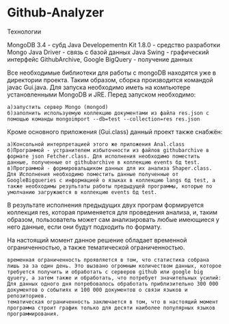 # Github-Analyzer
Технологии

MongoDB 3.4 - субд Java Developementn Kit 1.8.0 - средство разработки Mongo Java Driver - связь с базой данных Java Swing - графический интерфейс GithubArchive, Google BigQuery - получение данных

Все необходимые библиотеки для работы с mongoDB находятся уже в директории проекта. Таким образом, сборка производится командой javac Gui.java. Для запуска необходимо иметь на компьютере установленными MongoDB и JRE. Перед запуском необходимо:

    а)запустить сервер Mongo (mongod)
    б)заполнить используемую коллекцию документами из файла res.json с помощью команды mongoimport --db=test --collection=res res.json
    
Кроме основного приложения (Gui.class) данный проект также снабжён:

    а)Консольной интерпретацией этого же приложения Anal.class
    б)Программой - устранителем избыточности из файлов githubarchive в формате json Fetcher.class. Для исполнения необходимо поместить данные, полученные от githubarchive в коллекцию events бд test.
    в)Программой - формировальщиком данных для их анализа Shaper.class. Для Исполнения необходимо поместить данные полученные от GoogleBigqueries c информацией о языках в коллекцию langs бд test, а также необходимы результаты работы предыдущей программы, которые по умолчанию загружаются в коллекцию events бд test.

В результате исполнения предыдущих двух програм формируется коллекция res, которая применяется для проведения анализа, и, таким образом, пользователь может сам анализировать любые имеющиеся у него данные, если они будут подходить по формату.

На настоящий момент данное решение обладает временной ограниченностью, а также тематической ограниченностью.

    временная ограниченность проявляется в том, что статистика собрана лишь за за один день. Это вызвано огромным количеством данных, которое требуется получить и обработать с серверов github или google big qyuery, а затем также и обработать, что потребует значительных усилий: Для данных одного дня потребовалось обработать приблизительно 300 000 документов о событиях и 100 000 документов о связи языков и репозиториев.
    тематическая ограниченность заключается в том, что в настоящий момент программа строит график только для десяти наиболее популярных языков программирования.
